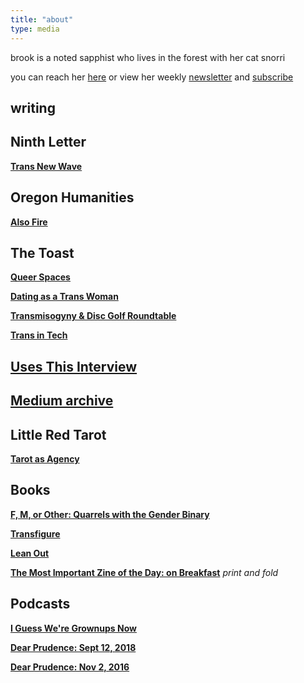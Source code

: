 ```yaml
---
title: "about"
type: media
---
```


brook is a noted sapphist who lives in the forest with her cat snorri

you can reach her [here](mailto:about@brookshelley.com) or view her weekly [newsletter](/tags/newsletter/) and [subscribe](https://buttondown.email/brookshelley)

## writing

## Ninth Letter

[**Trans New Wave**](http://www.ninthletter.com/trans-new-wave)

## Oregon Humanities

[**Also Fire**](http://oregonhumanities.org/rll/beyond-the-margins/also-fire/)

## The Toast

[**Queer Spaces**](http://the-toast.net/2016/04/18/everyone-but-cis-men-creating-better-safe-spaces-for-lgbt-people/)

[**Dating as a Trans Woman**](http://the-toast.net/2014/09/08/dating-women-trans-woman-suggestions/)

[**Transmisogyny & Disc Golf Roundtable**](http://the-toast.net/2016/01/12/transmisogyny-and-disc-golfing-round-table-a-chat-with-mey-rude-brook-shelley-frances-lee-and-gabby-bellot/)

[**Trans in Tech**](http://the-toast.net/2014/02/07/trans-tech-industry/)

## [Uses This Interview](https://usesthis.com/interviews/brook.shelley/)

## [Medium archive](https://medium.com/@brookshelley/)

## Little Red Tarot

[**Tarot as Agency**](http://littleredtarot.com/tarot-as-agency-how-reading-tarot-is-a-radical-break-with-my-past/)

## Books

[**F, M, or Other: Quarrels with the Gender Binary**](https://knighterrantpress.bigcartel.com/product/f-m-or-other-quarrels-with-the-gender-binary-volume-1)

[**Transfigure**](http://transfigureproject.com/brook-shelley/)

[**Lean Out**](http://www.orbooks.com/catalog/lean-out/)

[**The Most Important Zine of the Day: on Breakfast**](https://www.dropbox.com/s/voh2uoxdcizl86a/BreakfastZine-3.pdf?dl=0) _print and fold_

## Podcasts

[**I Guess We're Grownups Now**](https://goodstuff.fm/grownups/)

[**Dear Prudence: Sept 12, 2018**](http://www.slate.com/articles/podcasts/dear_prudence/2018/09/dear_prudence_podcast_the_sister_misery_edition.html)

[**Dear Prudence:  Nov 2, 2016**](https://slate.com/human-interest/2016/11/dear-prudence-podcast-asian-fetishes-racist-group-texts-and-ambien-zombies.html)

